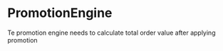 # PromotionEngine
Te promotion engine needs to calculate total order value after applying promotion
